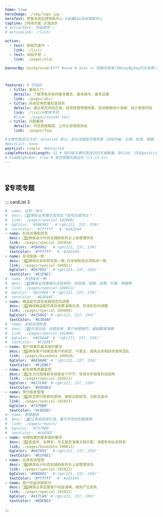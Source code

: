 ```yaml
---
home: true
heroImage: ./img/logo.jpg
heroText: 零售系统应用帮助中心 #金蝶EAS系统帮助中心
tagline: 🚀持续完善 点滴进步
# actionText: 开始使用 →
# actionLink: ./list/

action: 
  - text: 新版完善中 →
    link: ./list/
  - text: 旧版手册 ↗
    link: ./pages/old/

bannerBg: background:#fff #none # auto => 网格纹背景(有bodyBgImg时无背景)，默认 | none => 无 | '大图地址' | background: 自定义背景样式       提示：如发现文本颜色不适应你的背景时可以到palette.styl修改$bannerTextColor变量



features: # 可选的
  - title: 基础入门
    details: 了解零售系统的基本概念、基本操作，基本设置
    link: ./pages/abc/
  - title: 系统应用质量检查体系
    details: 通过规范系统应用，促进经营管理改善、促进数据统计准确、减少管理风险
    link: ./list/#整体专项
    #link: ./pages/auto4s-sdv/
  - title: 问题集锦
    details: 为您答疑解惑，让你从容使用系统
    link: ./pages/faq/

#文章列表显示方式: detailed 默认，显示详细版文章列表（包括作者、分类、标签、摘要、分页等）| simple => 显示简约版文章列表（仅标题和日期）| none 不显示文章列表
#postList: none
postList: simple  #detailed
simplePostListLength: 12 # 简约版文章列表显示的文章数量，默认10。（仅在postList设置为simple时生效）
# hideRightBar: true # 是否隐藏右侧边栏 (v1.11.2+)
---
```


<!--ClientOnly>
  <WebInfo />
  <IndexBigImg />
  <Fantasy />
</ClientOnly-->

<ClientOnly>
  <WebInfo/>
</ClientOnly>


<style>
.become-sponsor{
  padding: 8px 20px;
  display: inline-block;
  color: #11a8cd;
  border-radius: 30px;
  box-sizing: border-box;
  border: 1px solid #11a8cd;
}
</style>
<br/>


## 🎖专项专题
::: cardList 3
```yaml
#- name: 业财一体化
#  desc: 🚀1️⃣哪些业务需生成凭证？如何生成凭证？
#  link: ./pages/special-102000/
#  bgColor: '#5B8982'  #'rgb(221, 237, 234)'
#  textColor: '#ffffff'  # '#2A3344'
- name: 科目及辅助规范
  desc: 🚀1️⃣确保会计科目及辅助账符合上级管理体系
  link: ./pages/special-102010/
  bgColor: '#5B8982'  #'rgb(221, 237, 234)'
  textColor: '#ffffff'  # '#2A3344'
- name: 存货账账一致
  desc: 🚀2️⃣确保业务和财务账一致,月末结账前必须核对一致
  link: ./pages/special-104011/
  bgColor: '#D47655'  #'rgb(221, 237, 234)'
  textColor: '#E1F8E1'
#- name: 存货账实一致
#  desc: 🚀3️⃣确保业务数据与实际相符，如挂单、核销、结算、价格、明细等
#  link: ./pages/special-104012/
#  bgColor: '#42586E' #'rgb(221, 237, 234)'
#  textColor: '#E3D4AF'
- name: 精品配件库存核算规范及调整
  desc: 🚀3️⃣确保精品配件库存核算准确无误，有误的及时调整
  link: ./pages/special-104000/
  bgColor: '#42586E' #'rgb(221, 237, 234)'
  textColor: '#E3D4AF'
#- name: 系统应用检查
#  desc: 🚀4️⃣日清日结、长期挂单、客户余额相符、基础数据准确
#  link: ./pages/special-101000/
#  bgColor: '#AE9AAB' # 'rgb(221, 237, 234)'
#  textColor: '#F2EBE7'
- name: 客户档案的基本维护要求
  desc: 🚀4️⃣确保客户档案及客户的规范，不重复，避免业务和财务使用混乱
  link: ./pages/basedata-200010/
  bgColor: '#AE9AAB' # 'rgb(221, 237, 234)'
  textColor: '#F2EBE7'
- name: 新车销售质量监控
  desc: 🚀5️⃣全方位链接新车销售各个环节，有效分析销售利润结构
  link: ./pages/special-103013/
  bgColor: '#417CA9' #'rgb(221, 237, 234)'
  textColor: '#EDEBE4'
- name: 预付账款管理
  desc: 🚀6️⃣规范预付账款的使用，确保记账规范、对账无差异
  link: ./pages/special-102023/
  bgColor: '#7379B0'
  textColor: '#C6EDEC'
#- name: 管理报表
#  desc: 🚀6️⃣让系统发挥价值，离不开您的积极使用
#  link: ./pages/report/
#  bgColor: '#7379B0'
#  textColor: '#C6EDEC'
- name: 车辆档案的基本维护要求
  desc: 🚀7️⃣底盘号、车牌号、车主是否准确关联匹配，深度影响业务财务
  link: ./pages/basedata-200012/
  bgColor: '#D47655'  #'rgb(221, 237, 234)'
  textColor: '#E1F8E1'
- name: 应收系统管理
  desc: 🚀8️⃣确保会计科目及辅助账符合上级管理体系
  link: ./pages/special-102022/
  bgColor: '#5B8982'  #'rgb(221, 237, 234)'
  textColor: '#ffffff'  # '#2A3344'
- name: 客户权益余额核对
  desc: 🚀9️⃣确保业务层面客户权益准确，避免产生损失
  link: ./pages/special-102021/
  bgColor: '#417CA9' #'rgb(221, 237, 234)'
  textColor: '#EDEBE4'
```
:::

<br/>



<!--

## 💎 近期计划
近期拟推进完成如下内容：
- 整理更新问题集锦。
- 配合经营发展部，更新二手车置换相关内容。
- 配合资产财务部，更新财务专项专题内容。

如果您未找到问题的答案或需要的文章，请反馈给我们，我们将尽快予以补充！

<br/>



## ⚡️提示

::: tip
由于本部人员配置有限，本平台建设将耗时较长，在未完成前，大家可以移步旧版手册查阅。

希望大家 :sparkling_heart:支持 ，有问题请QQ群反馈……
:::

<br/>

## 🎉功能更新
* 待补充内容。

更多更新请查阅：[**更新日志**](./pages/updatelog/)

<br/>


## 🤝 反馈与交流

如果您在使用系统过程中，遇到任何问题，欢迎通过QQ群反馈交流，以便您能快速解决问题！

也欢迎您对此平台内容提出意见和建议！您的指正，将有助于我们完善！

-->